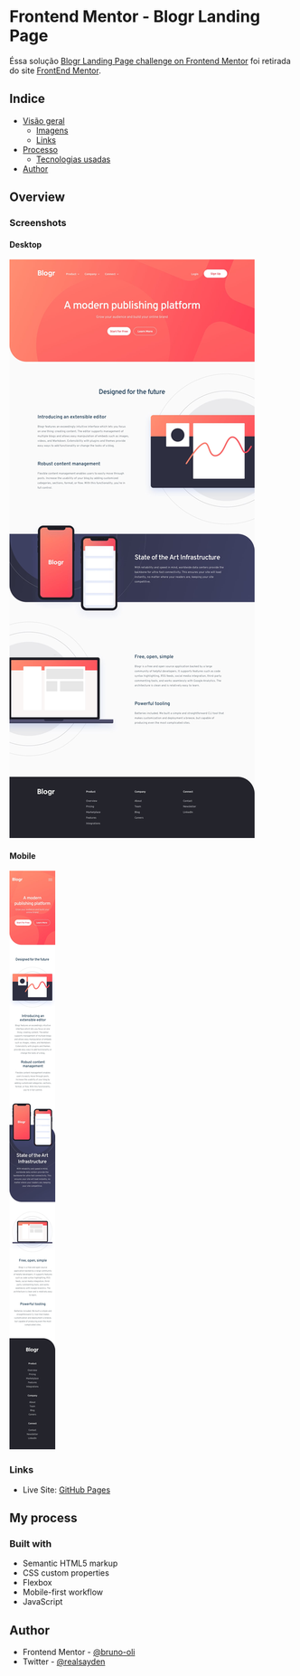 # Frontend Mentor - Blogr Landing Page

Éssa solução [Blogr Landing Page challenge on Frontend Mentor](https://www.frontendmentor.io/challenges/blogr-landing-page-EX2RLAApP) foi retirada do site [FrontEnd Mentor](www.frontendmentor.io).

## Indice

- [Visão geral](#overview)
  - [Imagens](#screenshot)
  - [Links](#links)
- [Processo](#my-process)
  - [Tecnologias usadas](#built-with)
- [Author](#author)

## Overview

### Screenshots

#### Desktop

![](./design/desktop-design.jpg)

#### Mobile

![](./design/mobile-design.jpg)

### Links

- Live Site: [GitHub Pages](https://bruno-oli.github.io/blogr-landing-page/)

## My process

### Built with

- Semantic HTML5 markup
- CSS custom properties
- Flexbox
- Mobile-first workflow
- JavaScript

## Author

- Frontend Mentor - [@bruno-oli](https://www.frontendmentor.io/profile/bruno-oli)
- Twitter - [@realsayden](https://www.twitter.com/realsayden)
